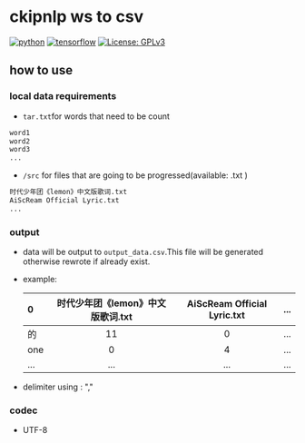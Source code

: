 # ckipnlp ws to csv

[![python](https://img.shields.io/badge/Python-3.12-3776AB.svg?style=flat&logo=python&logoColor=white)](https://www.python.org)
[![tensorflow](https://img.shields.io/badge/TensorFlow-1.12-FF6F00.svg?style=flat&logo=tensorflow)](https://www.tensorflow.org)
[![License: GPLv3](https://img.shields.io/badge/License-GPLv3-blue.svg)](https://www.gnu.org/licenses/gpl-3.0)

## how to use
### local data requirements
- `tar.txt`for words that need to be count
```txt
word1
word2
word3
...
```
- `/src` for files that are going to be progressed(available: .txt )
```txt
时代少年团《lemon》中文版歌词.txt
AiScReam Official Lyric.txt
...
```
### output
- data will be output to `output_data.csv`.This file will be generated otherwise rewrote if already exist.
- example:

  | 0   | 时代少年团《lemon》中文版歌词.txt | AiScReam Official Lyric.txt | ... |
    |:----|:---------------------:|:---------------------------:|:---:|
  | 的   |          11           |              0              | ... |
  | one |           0           |              4              | ... |
  | ... |          ...          |             ...             | ... |
- delimiter using : ","

### codec
- UTF-8